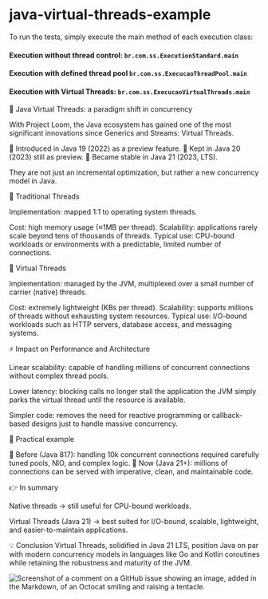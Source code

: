   # java-virtual-threads-example
  
  To run the tests, simply execute the main method of each execution class:
  
  #### Execution without thread control: ``br.com.ss.ExecutionStandard.main``
  
  #### Execution with defined thread pool ``br.com.ss.ExecucaoThreadPool.main``
  
  #### Execution with Virtual Threads: ``br.com.ss.ExecucaoVirtualThreads.main``
  
  🚀 Java Virtual Threads: a paradigm shift in concurrency 
  
  With Project Loom, the Java ecosystem has gained one of the most significant innovations since Generics and Streams: Virtual Threads.
  
  🔸 Introduced in Java 19 (2022) as a preview feature.
  🔸 Kept in Java 20 (2023) still as preview.
  🔸 Became stable in Java 21 (2023, LTS).
  
  They are not just an incremental optimization, but rather a new concurrency model in Java.
  
  🔹 Traditional Threads
  
  Implementation: mapped 1:1 to operating system threads.
  
  Cost: high memory usage (≈1MB per thread).
  Scalability: applications rarely scale beyond tens of thousands of threads.
  Typical use: CPU-bound workloads or environments with a predictable, limited number of connections.
  
  🔹 Virtual Threads
  
  Implementation: managed by the JVM, multiplexed over a small number of carrier (native) threads.
  
  Cost: extremely lightweight (KBs per thread).
  Scalability: supports millions of threads without exhausting system resources.
  Typical use: I/O-bound workloads such as HTTP servers, database access, and messaging systems.
  
  ⚡ Impact on Performance and Architecture
  
  Linear scalability: capable of handling millions of concurrent connections without complex thread pools.
  
  Lower latency: blocking calls no longer stall the application the JVM simply parks the virtual thread until the resource is available.
  
  Simpler code: removes the need for reactive programming or callback-based designs just to handle massive concurrency.
  
  📌 Practical example
  
  🔸 Before (Java 817): handling 10k concurrent connections required carefully tuned pools, NIO, and complex logic.
  🔸 Now (Java 21+): millions of connections can be served with imperative, clean, and maintainable code.
  
  👉 In summary
  
  Native threads → still useful for CPU-bound workloads.
  
  Virtual Threads (Java 21) → best suited for I/O-bound, scalable, lightweight, and easier-to-maintain applications.
  
  💡 Conclusion
  Virtual Threads, solidified in Java 21 LTS, position Java on par with modern concurrency models in languages like Go and Kotlin coroutines while retaining the robustness and maturity of the JVM.

  ![Screenshot of a comment on a GitHub issue showing an image, added in the Markdown, of an Octocat smiling and raising a tentacle.](https://media.licdn.com/dms/image/v2/D4D22AQF-seST7bmp3g/feedshare-shrink_1280/B4DZmLh36DJgAs-/0/1758982538504?e=1762387200&v=beta&t=TLKTICUKCM-vsX4QyEgx4ijisXbaPS4Zxqxn5nLwask)
  
